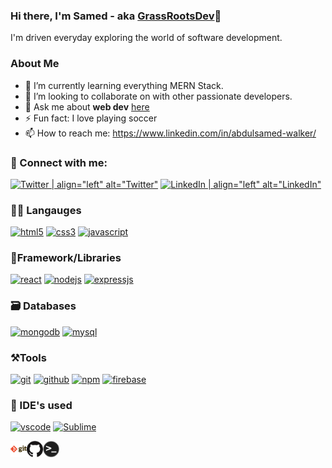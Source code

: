 ### Hi there, I'm Samed - aka [GrassRootsDev][website]👋

I'm driven everyday exploring the world of software development.

### About Me

- 🌱 I’m currently learning everything MERN Stack.
- 👯 I’m looking to collaborate on with other passionate developers.
- 💬 Ask me about **web dev** [here](https://www.linkedin.com/in/abdulsamed-walker/)
- ⚡ Fun fact: I love playing soccer
- 📫 How to reach me: https://www.linkedin.com/in/abdulsamed-walker/

<!--
**ASamedWalker/ASamedWalker** is a ✨ _special_ ✨ repository because its `README.md` (this file) appears on your GitHub profile.

Here are some ideas to get you started:

- 🔭 I’m currently working on ...
- 🤔 I’m looking for help with ...
- 😄 Pronouns: ...
-->

### 🤝 Connect with me:
<!-- [<img align="left" alt="codeSTACKr | Twitter" width="22px" src="https://cdn.jsdelivr.net/npm/simple-icons@v3/icons/twitter.svg" />][twitter]
[<img align="left" alt="codeSTACKr | LinkedIn" width="22px" src="https://cdn.jsdelivr.net/npm/simple-icons@v3/icons/linkedin.svg" />][linkedin] -->

[![Twitter | align="left" alt="Twitter"](https://img.shields.io/badge/Twitter-1DA1F2?style=for-the-badge&logo=twitter&logoColor=white)][Twitter]
[![LinkedIn | align="left" alt="LinkedIn"](https://img.shields.io/badge/LinkedIn-0077B5?style=for-the-badge&logo=linkedin&logoColor=white)][Linkedin]



### 🧑‍💻 Langauges 
[![html5](https://img.shields.io/badge/HTML5-E34F26?style=for-the-badge&logo=html5&logoColor=white)][html]
[![css3](https://img.shields.io/badge/CSS3-1572B6?style=for-the-badge&logo=css3&logoColor=white)][css]
[![javascript](https://img.shields.io/badge/JavaScript-323330?style=for-the-badge&logo=javascript&logoColor=F7DF1E)][jscript]


### 🧩Framework/Libraries
[![react](https://img.shields.io/badge/React-20232A?style=for-the-badge&logo=react&logoColor=61DAFB)][reactjs]
[![nodejs](https://img.shields.io/badge/Node.js-339933?style=for-the-badge&logo=nodedotjs&logoColor=white)][Nodejs]
[![expressjs](https://img.shields.io/badge/Express.js-000000?style=for-the-badge&logo=express&logoColor=white)][Expressjs]


### 🗃️ Databases

[![mongodb](https://img.shields.io/badge/MongoDB-4EA94B?style=for-the-badge&logo=mongodb&logoColor=white)][mongodb]
[![mysql](https://img.shields.io/badge/MySQL-005C84?style=for-the-badge&logo=mysql&logoColor=white)][mysql]

### ⚒️Tools
[![git](https://img.shields.io/badge/GIT-E44C30?style=for-the-badge&logo=git&logoColor=white)][Git]
[![github](https://img.shields.io/badge/GitHub-100000?style=for-the-badge&logo=github&logoColor=white)][GitHub]
[![npm](https://img.shields.io/badge/npm-CB3837?style=for-the-badge&logo=npm&logoColor=white)][npm]
[![firebase](https://img.shields.io/badge/firebase-ffca28?style=for-the-badge&logo=firebase&logoColor=black)][firebase]


### 🧠 IDE's used
[![vscode](https://img.shields.io/badge/Visual_Studio_Code-0078D4?style=for-the-badge&logo=visual%20studio%20code&logoColor=white)][vscode]
[![Sublime](https://img.shields.io/badge/-SUBLIME%20TEXT-orange)][sublime]

[<img align="left" alt="Git" width="26px" src="https://raw.githubusercontent.com/github/explore/80688e429a7d4ef2fca1e82350fe8e3517d3494d/topics/git/git.png" />][Git]
[<img align="left" alt="GitHub" width="26px" src="https://raw.githubusercontent.com/github/explore/78df643247d429f6cc873026c0622819ad797942/topics/github/github.png" />][GitHub]
[<img align="left" alt="Terminal" width="26px" src="https://raw.githubusercontent.com/github/explore/80688e429a7d4ef2fca1e82350fe8e3517d3494d/topics/terminal/terminal.png" />][Terminal]




[website]:https://asamedwalker.github.io/grassrootsdev-homepage/
[twitter]: https://twitter.com/GrassRoots_Dev
[linkedIn]:https://www.linkedin.com/in/abdulsamed-walker/
[vscode]:https://code.visualstudio.com/
[html]:https://developer.mozilla.org/en-US/docs/Web/HTML
[css]:https://developer.mozilla.org/en-US/docs/Web/CSS
[jscript]:https://developer.mozilla.org/en-US/docs/Web/JavaScript
[reactjs]:https://reactjs.org/
[Nodejs]:https://nodejs.org/en/
[Git]:https://git-scm.com/
[GitHub]:https://github.com/ASamedWalker
[Terminal]:https://docs.microsoft.com/en-us/windows/terminal/
[Expressjs]:https://expressjs.com/
[npm]:https://www.npmjs.com/
[firebase]:https://firebase.google.com/
[mongodb]:https://asamedwalker.github.io/MastermindGame/
[mysql]:https://asamedwalker.github.io/MastermindGame/
[sublime]:https://www.sublimetext.com/
